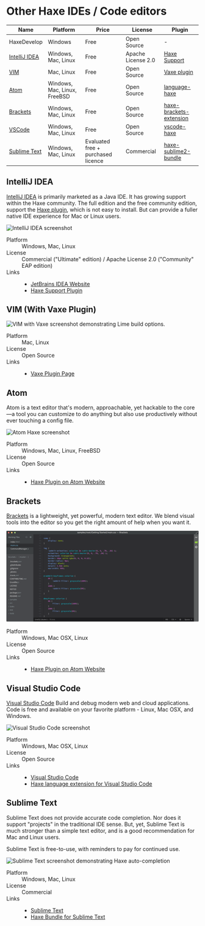 # Other Haxe IDEs / Code editors

| Name | Platform | Price | License | Plugin |
| ---- | ---- | ---- | ---- | ---- |
| HaxeDevelop | Windows | Free | Open Source | - |
| [IntelliJ IDEA](#intellij) | Windows, Mac, Linux | Free | Apache License 2.0 | [Haxe Support](http://plugins.jetbrains.com/plugin/6873?pr=idea) |
| [VIM](#vim) |Mac, Linux | Free | Open Source | [Vaxe plugin](https://github.com/jdonaldson/vaxe) |
| [Atom](#atom) | Windows, Mac, Linux, FreeBSD | Free | Open Source | [language-haxe](https://atom.io/packages/language-haxe) |
| [Brackets](#brackets) | Windows, Mac, Linux | Free | Open Source | [haxe-brackets-extension](https://github.com/jasononeil/haxe-brackets-extension) |
| [VSCode](#vscode) | Windows, Mac, Linux | Free | Open Source | [vscode-haxe](https://marketplace.visualstudio.com/items?itemName=haxedevs.haxe) |
| [Sublime Text](#sublimetext) | Windows, Mac, Linux | Evaluated free + purchased licence |Commercial | [haxe-sublime2-bundle](https://github.com/clemos/haxe-sublime2-bundle) |

<a name="intellij"></a>

## IntelliJ IDEA

[IntelliJ IDEA](https://www.jetbrains.com/idea/) is primarily marketed as a Java IDE. 
It has growing support within the Haxe community. 
The full edition and the free community edition, support the [Haxe plugin](https://plugins.jetbrains.com/plugin/6873?pr=idea), which is not easy to install. 
But can provide a fuller native IDE experience for Mac or Linux users.
  
<p class="text-center"><img src="http://haxe.org/img/ide/idea.png" alt="IntelliJ IDEA screenshot" /></p>
<dl class="well">
	<dt>Platform</dt>
	<dd>Windows, Mac, Linux</dd>
	<dt>License</dt>
	<dd>Commercial ("Ultimate" edition) / Apache License 2.0 ("Community" EAP edition)</dd>
	<dt>Links</dt>
	<dd>
		<ul>
			<li><a href="http://www.jetbrains.com/idea/">JetBrains IDEA Website</a></li>
			<li><a href="http://plugins.jetbrains.com/plugin/6873?pr=idea">Haxe Support Plugin</a></li>
		</ul>
	</dd>
</dl>

<a name="vim"></a>

## VIM (With Vaxe Plugin)

<p class="text-center"><img src="http://haxe.org/img/ide/vaxe.png" alt="VIM with Vaxe screenshot demonstrating Lime build options." /></p>

<dl class="well">
	<dt>Platform</dt>
	<dd>Mac, Linux</dd>
	<dt>License</dt>
	<dd>Open Source</dd>
	<dt>Links</dt>
	<dd>
		<ul>
			<li><a href="https://github.com/jdonaldson/vaxe">Vaxe Plugin Page</a></li>
		</ul>
	</dd>
</dl>


<a name="atom"></a>

## Atom

Atom is a text editor that's modern, approachable, yet hackable to the core—a tool you can customize to do anything but also use productively without ever touching a config file.

<p class="text-center"><img src="https://github-atom-io-herokuapp-com.global.ssl.fastly.net/assets/screenshot-main-80d8c9841da6ed11c9d87f31136a4ca9.png" alt="Atom Haxe screenshot" /></p>
<dl class="well">
	<dt>Platform</dt>
	<dd>Windows, Mac, Linux, FreeBSD</dd>
	<dt>License</dt>
	<dd>Open Source</dd>
	<dt>Links</dt>
	<dd>
		<ul>
			<li><a href="https://atom.io/packages/language-haxe">Haxe Plugin on Atom Website</a></li>
		</ul>
	</dd>
</dl>

<a name="brackets"></a>

## Brackets

[Brackets](http://brackets.io/) is a lightweight, yet powerful, modern text editor. We blend visual tools into the editor so you get the right amount of help when you want it.

<p class="text-center"><img src="https://raw.githubusercontent.com/Brackets-Themes/80sBaby/master/screenshots/css.png" alt="Brackets Haxe screenshot" /></p>
<dl class="well">
	<dt>Platform</dt>
	<dd>Windows, Mac OSX, Linux</dd>
	<dt>License</dt>
	<dd>Open Source</dd>
	<dt>Links</dt>
	<dd>
		<ul>
			<li><a href="https://atom.io/packages/language-haxe">Haxe Plugin on Atom Website</a></li>
		</ul>
	</dd>
</dl>

<a name="vscode"></a>

## Visual Studio Code

[Visual Studio Code](https://code.visualstudio.com/) Build and debug modern web and cloud applications. Code is free and available on your favorite platform - Linux, Mac OSX, and Windows.

<p class="text-center"><img src="http://pbs.twimg.com/tweet_video_thumb/CVrlS-GU8AAqycz.png" alt="Visual Studio Code screenshot" /></p>
<dl class="well">
	<dt>Platform</dt>
	<dd>Windows, Mac OSX, Linux</dd>
	<dt>License</dt>
	<dd>Open Source</dd>
	<dt>Links</dt>
	<dd>
		<ul>
			<li><a href="https://code.visualstudio.com/">Visual Studio Code</a></li>
			<li><a href="https://marketplace.visualstudio.com/items?itemName=haxedevs.haxe">Haxe language extension for Visual Studio Code</a></li>
		</ul>
	</dd>
</dl>

<a name="sublimetext"></a>

## Sublime Text

Sublime Text does not provide accurate code completion. Nor does it support "projects" in the traditional IDE sense. But, yet, Sublime Text is much stronger than a simple text editor, and is a good recommendation for Mac and Linux users.

Sublime Text is free-to-use, with reminders to pay for continued use.

<p class="text-center"><img src="http://haxe.org/img/ide/sublime.png" alt="Sublime Text screenshot demonstrating Haxe auto-completion" /></p>


<dl class="well">
	<dt>Platform</dt>
	<dd>Windows, Mac, Linux</dd>
	<dt>License</dt>
	<dd>Commercial</dd>
	<dt>Links</dt>
	<dd>
		<ul>
			<li><a href="http://sublimetext.com/">Sublime Text</a></li>
			<li><a href="https://github.com/clemos/haxe-sublime2-bundle">Haxe Bundle for Sublime Text</a></li>
		</ul>
	</dd>
</dl>



